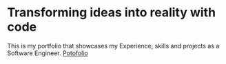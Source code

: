 # Transforming ideas into reality with code

This is my portfolio that showcases my Experience, skills and projects as a Software Engineer. <a href="https://personal-portfolio-ten-mu.vercel.app/" target="_blank" rel="noopener noreferrer">Potofolio</a>